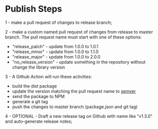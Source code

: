 # Publish Steps

1 - make a pull request of changes to release branch;

2 - make a custom named pull request of changes from release to master branch. The pull request name must start with one of these options:

- "release_patch" - update from 1.0.0 to 1.0.1
- "release_minor" - update from 1.0.0 to 1.1.0
- "release_major" - update from 1.0.0 to 2.0.0
- "no_release_version" - update something in the repository without change the library version

3 - A Github Action will run these activities:

- build the dist package
- update the version matching the pull request name to [semver](https://semver.org/)
- send the package to NPM
- generate a git tag
- push the changes to master branch (package.json and git tag)

4 - OPTIONAL - Draft a new release tag on Github with name like "v1.3.0" and auto-generate release notes;
